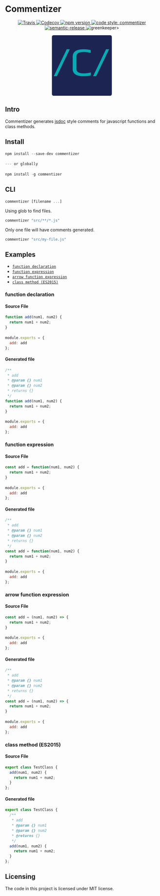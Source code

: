 # Commentizer

<p align="center">
  <a href="https://travis-ci.org/schempy/commentizer">
    <img alt="Travis" src="https://img.shields.io/travis/schempy/commentizer/master.svg?style=flat-square">
  </a>
  <a href="https://codecov.io/gh/schempy/commentizer">
    <img alt="Codecov" src="https://img.shields.io/codecov/c/github/schempy/commentizer.svg?style=flat-square">
  </a>
  <a href="https://www.npmjs.com/package/commentizer">
    <img alt="npm version" src="https://img.shields.io/npm/v/commentizer.svg?style=flat-square">
  </a>
  <a href="#badge">
    <img alt="code style: commentizer" src="https://img.shields.io/badge/code_style-prettier-ff69b4.svg?style=flat-square">
  </a>
  <a href="#badge">
    <img alt="semantic-release" src="https://img.shields.io/badge/%20%20%F0%9F%93%A6%F0%9F%9A%80-semantic--release-e10079.svg">
  </a>
  <a>
    <img alt="greenkeeper>" src="https://badges.greenkeeper.io/schempy/commentizer.svg">
  </a> 
</p>

<p align="center">
	<img src="./.assets/logo.png" height="200" width="200" alt="Commentizer logo"/>
</p>

## Intro
Commentizer generates [jsdoc](https://github.com/jsdoc3/jsdoc) style comments for javascript functions and class methods.

## Install
```js
npm install --save-dev commentizer

--- or globally

npm install -g commentizer
```

## CLI
```js
commentizer [filename ...]
```

Using glob to find files.
```js
commentizer "src/**/*.js"
```

Only one file will have comments generated.
```js
commentizer "src/my-file.js"
```

## Examples
- [`function declaration`](#function_declaration)
- [`function expression`](#function_expression)
- [`arrow function expression`](#arrow_function_expression)
- [`class method (ES2015)`](#class_method)

### <a id="function_declaration"></a> function declaration
#### Source File
```js
function add(num1, num2) {
  return num1 + num2;
}

module.exports = {
  add: add
};
```

#### Generated file
```js
/**
 * add
 * @param {} num1
 * @param {} num2
 * returns {}
 */
function add(num1, num2) {
  return num1 + num2;
}

module.exports = {
  add: add
};
```

### <a id="function_expression"></a> function expression
#### Source File
```js
const add = function(num1, num2) {
  return num1 + num2;
}

module.exports = {
  add: add
};
```

#### Generated file
```js
/**
 * add
 * @param {} num1
 * @param {} num2
 * returns {}
 */
const add = function(num1, num2) {
  return num1 + num2;
}

module.exports = {
  add: add
};
```

### <a id="arrow_function_expression"></a> arrow function expression
#### Source File
```js
const add = (num1, num2) => {
  return num1 + num2;
}

module.exports = {
  add: add
};
```

#### Generated file
```js
/**
 * add
 * @param {} num1
 * @param {} num2
 * returns {}
 */
const add = (num1, num2) => {
  return num1 + num2;
}

module.exports = {
  add: add
};
```

### <a id="class_method"></a> class method (ES2015)
#### Source File
```js
export class TestClass {
  add(num1, num2) {
    return num1 + num2;
  }
};
```

#### Generated file
```js
export class TestClass {
  /**
   * add
   * @param {} num1
   * @param {} num2
   * @returns {}
   */
  add(num1, num2) {
    return num1 + num2;
  }
};
```

## Licensing

The code in this project is licensed under MIT license.
